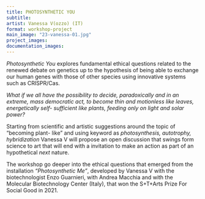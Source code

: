 ```yaml
---
title: PHOTOSYNTHETIC YOU
subtitle: 
artist: Vanessa V(ozzo) (IT)
format: workshop-project
main_image: "23-vanessa-01.jpg"
project_images:
documentation_images:
---
```


*Photosynthetic You* explores fundamental ethical questions related to the renewed debate on genetics up to the hypothesis of being able to exchange our human genes with those of other species using innovative systems such as CRISPR/Cas.

*What if we all have the possibility to decide, paradoxically and in an extreme, mass democratic act, to become thin and motionless like leaves, energetically self- sufficient like plants, feeding only on light and solar power?* 

Starting from scientific and artistic suggestions around the topic of “becoming plant- like” and using keyword as *photosynthesis, autotrophy, hybridization* Vanessa V will propose an open discussion that swings form science to art that will end with a invitation to make an action as part of an hypothetical *next* nature.

The workshop go deeper into the ethical questions that emerged from the installation *“Photosynthetic Me”*, developed by Vanessa V with the biotechnologist Enzo Guarnieri, with Andrea Macchia and with the Molecular Biotechnology Center (Italy), that won the S+T+Arts Prize For Social Good in 2021.